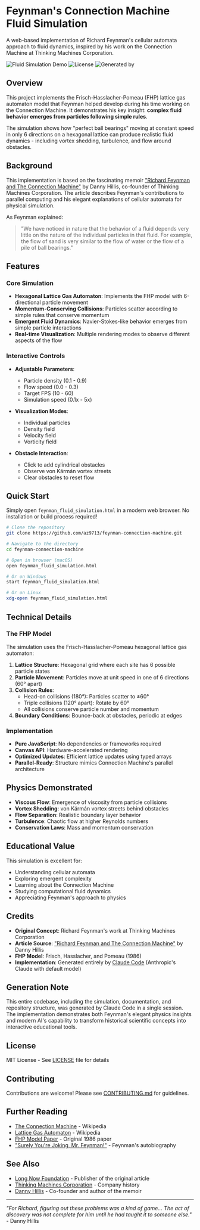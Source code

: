 # Feynman's Connection Machine Fluid Simulation

A web-based implementation of Richard Feynman's cellular automata approach to fluid dynamics, inspired by his work on the Connection Machine at Thinking Machines Corporation.

![Fluid Simulation Demo](https://img.shields.io/badge/Demo-Live-green)
![License](https://img.shields.io/badge/License-MIT-blue)
![Generated by](https://img.shields.io/badge/Generated%20by-Claude%20Code-purple)

## Overview

This project implements the Frisch-Hasslacher-Pomeau (FHP) lattice gas automaton model that Feynman helped develop during his time working on the Connection Machine. It demonstrates his key insight: **complex fluid behavior emerges from particles following simple rules**.

The simulation shows how "perfect ball bearings" moving at constant speed in only 6 directions on a hexagonal lattice can produce realistic fluid dynamics - including vortex shedding, turbulence, and flow around obstacles.

## Background

This implementation is based on the fascinating memoir ["Richard Feynman and The Connection Machine"](https://longnow.org/ideas/richard-feynman-and-the-connection-machine/) by Danny Hillis, co-founder of Thinking Machines Corporation. The article describes Feynman's contributions to parallel computing and his elegant explanations of cellular automata for physical simulation.

As Feynman explained:
> "We have noticed in nature that the behavior of a fluid depends very little on the nature of the individual particles in that fluid. For example, the flow of sand is very similar to the flow of water or the flow of a pile of ball bearings."

## Features

### Core Simulation
- **Hexagonal Lattice Gas Automaton**: Implements the FHP model with 6-directional particle movement
- **Momentum-Conserving Collisions**: Particles scatter according to simple rules that conserve momentum
- **Emergent Fluid Dynamics**: Navier-Stokes-like behavior emerges from simple particle interactions
- **Real-time Visualization**: Multiple rendering modes to observe different aspects of the flow

### Interactive Controls
- **Adjustable Parameters**:
  - Particle density (0.1 - 0.9)
  - Flow speed (0.0 - 0.3)
  - Target FPS (10 - 60)
  - Simulation speed (0.1x - 5x)

- **Visualization Modes**:
  - Individual particles
  - Density field
  - Velocity field
  - Vorticity field

- **Obstacle Interaction**:
  - Click to add cylindrical obstacles
  - Observe von Kármán vortex streets
  - Clear obstacles to reset flow

## Quick Start

Simply open `feynman_fluid_simulation.html` in a modern web browser. No installation or build process required!

```bash
# Clone the repository
git clone https://github.com/az9713/feynman-connection-machine.git

# Navigate to the directory
cd feynman-connection-machine

# Open in browser (macOS)
open feynman_fluid_simulation.html

# Or on Windows
start feynman_fluid_simulation.html

# Or on Linux
xdg-open feynman_fluid_simulation.html
```

## Technical Details

### The FHP Model

The simulation uses the Frisch-Hasslacher-Pomeau hexagonal lattice gas automaton:

1. **Lattice Structure**: Hexagonal grid where each site has 6 possible particle states
2. **Particle Movement**: Particles move at unit speed in one of 6 directions (60° apart)
3. **Collision Rules**:
   - Head-on collisions (180°): Particles scatter to ±60°
   - Triple collisions (120° apart): Rotate by 60°
   - All collisions conserve particle number and momentum
4. **Boundary Conditions**: Bounce-back at obstacles, periodic at edges

### Implementation

- **Pure JavaScript**: No dependencies or frameworks required
- **Canvas API**: Hardware-accelerated rendering
- **Optimized Updates**: Efficient lattice updates using typed arrays
- **Parallel-Ready**: Structure mimics Connection Machine's parallel architecture

## Physics Demonstrated

- **Viscous Flow**: Emergence of viscosity from particle collisions
- **Vortex Shedding**: von Kármán vortex streets behind obstacles
- **Flow Separation**: Realistic boundary layer behavior
- **Turbulence**: Chaotic flow at higher Reynolds numbers
- **Conservation Laws**: Mass and momentum conservation

## Educational Value

This simulation is excellent for:
- Understanding cellular automata
- Exploring emergent complexity
- Learning about the Connection Machine
- Studying computational fluid dynamics
- Appreciating Feynman's approach to physics

## Credits

- **Original Concept**: Richard Feynman's work at Thinking Machines Corporation
- **Article Source**: ["Richard Feynman and The Connection Machine"](https://longnow.org/ideas/richard-feynman-and-the-connection-machine/) by Danny Hillis
- **FHP Model**: Frisch, Hasslacher, and Pomeau (1986)
- **Implementation**: Generated entirely by [Claude Code](https://claude.ai/code) (Anthropic's Claude with default model)

## Generation Note

This entire codebase, including the simulation, documentation, and repository structure, was generated by Claude Code in a single session. The implementation demonstrates both Feynman's elegant physics insights and modern AI's capability to transform historical scientific concepts into interactive educational tools.

## License

MIT License - See [LICENSE](LICENSE) file for details

## Contributing

Contributions are welcome! Please see [CONTRIBUTING.md](CONTRIBUTING.md) for guidelines.

## Further Reading

- [The Connection Machine](https://en.wikipedia.org/wiki/Connection_Machine) - Wikipedia
- [Lattice Gas Automaton](https://en.wikipedia.org/wiki/Lattice_gas_automaton) - Wikipedia
- [FHP Model Paper](https://journals.aps.org/prl/abstract/10.1103/PhysRevLett.56.1505) - Original 1986 paper
- ["Surely You're Joking, Mr. Feynman!"](https://en.wikipedia.org/wiki/Surely_You%27re_Joking,_Mr._Feynman!) - Feynman's autobiography

## See Also

- [Long Now Foundation](https://longnow.org/) - Publisher of the original article
- [Thinking Machines Corporation](https://en.wikipedia.org/wiki/Thinking_Machines_Corporation) - Company history
- [Danny Hillis](https://en.wikipedia.org/wiki/Danny_Hillis) - Co-founder and author of the memoir

---

*"For Richard, figuring out these problems was a kind of game... The act of discovery was not complete for him until he had taught it to someone else."* - Danny Hillis